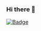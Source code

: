 ### Hi there 👋


[![Badge](https://www.codewars.com/users/K0Hb/badges/large)](https://www.codewars.com/users/K0Hb/badges/large)
<!--
**K0Hb/K0Hb** is a ✨ _special_ ✨ repository because its `README.md` (this file) appears on your GitHub profile.

Here are some ideas to get you started:

- 🔭 I’m currently working on ...
- 🌱 I’m currently learning ...
- 👯 I’m looking to collaborate on ...
- 🤔 I’m looking for help with ...
- 💬 Ask me about ...
- 📫 How to reach me: telegram @K00Hb
- 😄 Pronouns: ...
- ⚡ Fun fact: ...
-->
